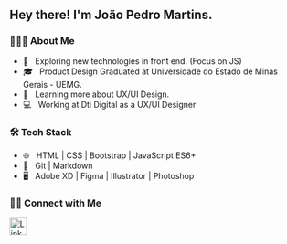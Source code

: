 <h2> Hey there! I'm João Pedro Martins.</h2>

<h3> 👨🏻‍💻 About Me </h3>

- 🤔 &nbsp; Exploring new technologies in front end. (Focus on JS)
- 🎓 &nbsp; Product Design Graduated at Universidade do Estado de Minas Gerais - UEMG.
- 🌱 &nbsp; Learning more about UX/UI Design.
- 💻 &nbsp; Working at Dti Digital as a UX/UI Designer

<h3>🛠 Tech Stack</h3>

- 🌐 &nbsp; HTML | CSS | Bootstrap | JavaScript ES6+
- 🔧 &nbsp; Git | Markdown 
- 🖥 &nbsp; Adobe XD | Figma | Illustrator | Photoshop 

<h3> 🤝🏻 Connect with Me </h3>

<a href="https://www.linkedin.com/in/joaopedromartinss/"><img alt="LinkedIn" src="[https://image.flaticon.com/icons/svg/1384/1384046.svg](https://www.flaticon.com/free-icon/linkedin_3536505?term=linkedin&page=1&position=1&origin=tag&related_id=3536505)https://www.flaticon.com/free-icon/linkedin_3536505?term=linkedin&page=1&position=1&origin=tag&related_id=3536505" width="30"></a>

